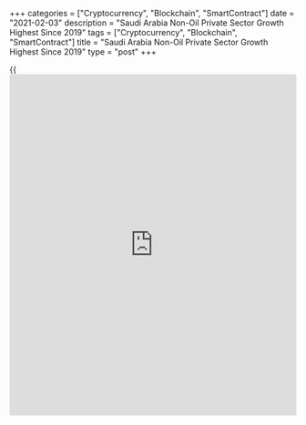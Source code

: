 +++
categories = ["Cryptocurrency", "Blockchain", "SmartContract"]
date = "2021-02-03"
description = "Saudi Arabia Non-Oil Private Sector Growth Highest Since 2019"
tags = ["Cryptocurrency", "Blockchain", "SmartContract"]
title = "Saudi Arabia Non-Oil Private Sector Growth Highest Since 2019"
type = "post"
+++

{{<iframe id="large-banner" src="https://www.bounty.group/#slide=23.0" width="100%" height="600" scrolling="no" style="border: 0px solid rgb(216, 221, 230); border-radius: 3px;">}}

Saudi Arabia's non-oil private sector growth in January was the fastest
in over a year, survey results from IHS Markit showed on Wednesday.

The Purchasing Managers' Index rose to 57.1 in January from 57.0 in
December. Any reading above 50 indicates growth in the sector. This was
the highest reading since November 2019.

New orders increased sharply in January and demand from foreign clients
rose to the highest in nearly four years.

Staffing remained subdued in January though both output and new work
increased. Employment declined for the tenth time in eleven months.
Backlogs of work declined at the softest rate since September last year.

Purchasing activity increased at the fastest rate in thirteen months.
Purchase prices and output charges increased in January.

Businesses were confident on the 12-month outlook as they expect the
roll-out of Covid-19 vaccine to have a positive impact on the economic
recovery.

"The country has been helped by low case numbers, while other parts of
the world have suffered a spike in infections that risks derailing the
upturn in the global [economy][1]," IHS Markit economist David Owen
said.

For comments and feedback [contact](https://www.playgroundfx.com/contact/): editorial@rtt[news](https://www.letsplayfx.com/blog/forex-news-website/).com

[Economic News][1]

 **What parts of the world are seeing the best (and worst) economic
performances lately? Click[here][2] to check out our [Econ Scorecard][2]
and find out! See up-to-the-moment [ranking](https://www.playgroundfx.com/blog/crypto-exchange-ranking/)s for the best and worst
performers in [GDP][3], [unemployment rate][4], [inflation][2] and much
more.**

   1. www.rtt[news](https://www.letsplayfx.com/blog/forex-news-website/).com/Content/EconomicNews.aspx
   2. www.rtt[news](https://www.letsplayfx.com/blog/forex-news-website/).com/economic-scorecard/world-rank/CPI/highest-performance.aspx
   3. www.rtt[news](https://www.letsplayfx.com/blog/forex-news-website/).com/economic-scorecard/world-rank/GDP/highest-performance.aspx
   4. www.rtt[news](https://www.letsplayfx.com/blog/forex-news-website/).com/economic-scorecard/world-rank/unemployment-rate/lowest-performance.aspx